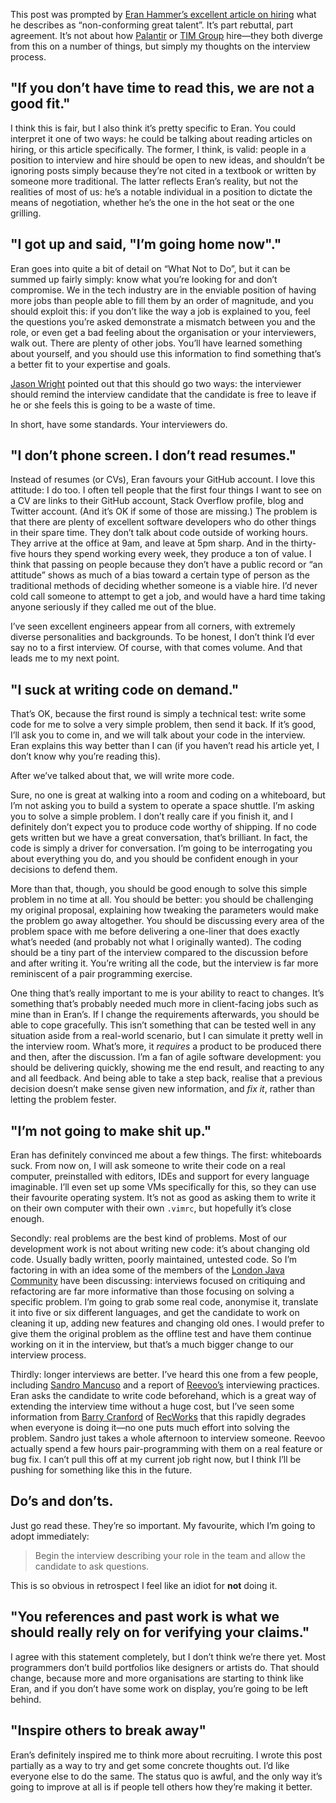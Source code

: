 This post was prompted by [Eran Hammer’s excellent article on
hiring](http://hueniverse.com/2013/02/hiring-engineers-a-process/) what
he describes as “non-conforming great talent”. It’s part rebuttal, part
agreement. It’s not about how [Palantir](http://palantir.com/) or [TIM
Group](http://timgroup.com/) hire—they both diverge from this on a
number of things, but simply my thoughts on the interview process.

"If you don’t have time to read this, we are not a good fit."
-------------------------------------------------------------

I think this is fair, but I also think it’s pretty specific to Eran. You
could interpret it one of two ways: he could be talking about reading
articles on hiring, or this article specifically. The former, I think,
is valid: people in a position to interview and hire should be open to
new ideas, and shouldn’t be ignoring posts simply because they’re not
cited in a textbook or written by someone more traditional. The latter
reflects Eran’s reality, but not the realities of most of us: he’s a
notable individual in a position to dictate the means of negotiation,
whether he’s the one in the hot seat or the one grilling.

"I got up and said, "I’m going home now"."
------------------------------------------

Eran goes into quite a bit of detail on “What Not to Do”, but it can be
summed up fairly simply: know what you’re looking for and don’t
compromise. We in the tech industry are in the enviable position of
having more jobs than people able to fill them by an order of magnitude,
and you should exploit this: if you don’t like the way a job is
explained to you, feel the questions you’re asked demonstrate a mismatch
between you and the role, or even get a bad feeling about the
organisation or your interviewers, walk out. There are plenty of other
jobs. You’ll have learned something about yourself, and you should use
this information to find something that’s a better fit to your expertise
and goals.

[Jason Wright](https://twitter.com/ukjasonwright) pointed out that this
should go two ways: the interviewer should remind the interview
candidate that the candidate is free to leave if he or she feels this is
going to be a waste of time.

In short, have some standards. Your interviewers do.

"I don’t phone screen. I don’t read resumes."
---------------------------------------------

Instead of resumes (or CVs), Eran favours your GitHub account. I love
this attitude: I do too. I often tell people that the first four things
I want to see on a CV are links to their GitHub account, Stack Overflow
profile, blog and Twitter account. (And it’s OK if some of those are
missing.) The problem is that there are plenty of excellent software
developers who do other things in their spare time. They don’t talk
about code outside of working hours. They arrive at the office at 9am,
and leave at 5pm sharp. And in the thirty-five hours they spend working
every week, they produce a ton of value. I think that passing on people
because they don’t have a public record or “an attitude” shows as much
of a bias toward a certain type of person as the traditional methods of
deciding whether someone is a viable hire. I’d never cold call someone
to attempt to get a job, and would have a hard time taking anyone
seriously if they called me out of the blue.

I’ve seen excellent engineers appear from all corners, with extremely
diverse personalities and backgrounds. To be honest, I don’t think I’d
ever say no to a first interview. Of course, with that comes volume. And
that leads me to my next point.

"I suck at writing code on demand."
-----------------------------------

That’s OK, because the first round is simply a technical test: write
some code for me to solve a very simple problem, then send it back. If
it’s good, I’ll ask you to come in, and we will talk about your code in
the interview. Eran explains this way better than I can (if you haven’t
read his article yet, I don’t know why you’re reading this).

After we’ve talked about that, we will write more code.

Sure, no one is great at walking into a room and coding on a whiteboard,
but I’m not asking you to build a system to operate a space shuttle. I’m
asking you to solve a simple problem. I don’t really care if you finish
it, and I definitely don’t expect you to produce code worthy of
shipping. If no code gets written but we have a great conversation,
that’s brilliant. In fact, the code is simply a driver for conversation.
I’m going to be interrogating you about everything you do, and you
should be confident enough in your decisions to defend them.

More than that, though, you should be good enough to solve this simple
problem in no time at all. You should be better: you should be
challenging my original proposal, explaining how tweaking the parameters
would make the problem go away altogether. You should be discussing
every area of the problem space with me before delivering a one-liner
that does exactly what’s needed (and probably not what I originally
wanted). The coding should be a tiny part of the interview compared to
the discussion before and after writing it. You’re writing all the code,
but the interview is far more reminiscent of a pair programming
exercise.

One thing that’s really important to me is your ability to react to
changes. It’s something that’s probably needed much more in
client-facing jobs such as mine than in Eran’s. If I change the
requirements afterwards, you should be able to cope gracefully. This
isn’t something that can be tested well in any situation aside from a
real-world scenario, but I can simulate it pretty well in the interview
room. What’s more, it *requires* a product to be produced there and
then, after the discussion. I’m a fan of agile software development: you
should be delivering quickly, showing me the end result, and reacting to
any and all feedback. And being able to take a step back, realise that a
previous decision doesn’t make sense given new information, and *fix
it*, rather than letting the problem fester.

"I’m not going to make shit up."
--------------------------------

Eran has definitely convinced me about a few things. The first:
whiteboards suck. From now on, I will ask someone to write their code on
a real computer, preinstalled with editors, IDEs and support for every
language imaginable. I’ll even set up some VMs specifically for this, so
they can use their favourite operating system. It’s not as good as
asking them to write it on their own computer with their own `.vimrc`,
but hopefully it’s close enough.

Secondly: real problems are the best kind of problems. Most of our
development work is not about writing new code: it’s about changing old
code. Usually badly written, poorly maintained, untested code. So I’m
factoring in with an idea some of the members of the [London Java
Community](http://www.meetup.com/Londonjavacommunity/) have been
discussing: interviews focused on critiquing and refactoring are far
more informative than those focusing on solving a specific problem. I’m
going to grab some real code, anonymise it, translate it into five or
six different languages, and get the candidate to work on cleaning it
up, adding new features and changing old ones. I would prefer to give
them the original problem as the offline test and have them continue
working on it in the interview, but that’s a much bigger change to our
interview process.

Thirdly: longer interviews are better. I’ve heard this one from a few
people, including [Sandro Mancuso](http://craftedsw.blogspot.com/) and a
report of [Reevoo’s](http://www.reevoo.com/) interviewing practices.
Eran asks the candidate to write code beforehand, which is a great way
of extending the interview time without a huge cost, but I’ve seen some
information from [Barry
Cranford](http://uk.linkedin.com/in/barrycranford) of
[RecWorks](http://recworks.co.uk/) that this rapidly degrades when
everyone is doing it—no one puts much effort into solving the problem.
Sandro just takes a whole afternoon to interview someone. Reevoo
actually spend a few hours pair-programming with them on a real feature
or bug fix. I can’t pull this off at my current job right now, but I
think I’ll be pushing for something like this in the future.

Do’s and don’ts.
----------------

Just go read these. They’re so important. My favourite, which I’m going
to adopt immediately:

> Begin the interview describing your role in the team and allow the
> candidate to ask questions.

This is so obvious in retrospect I feel like an idiot for **not** doing
it.

"You references and past work is what we should really rely on for verifying your claims."
------------------------------------------------------------------------------------------

I agree with this statement completely, but I don’t think we’re there
yet. Most programmers don’t build portfolios like designers or artists
do. That should change, because more and more organisations are starting
to think like Eran, and if you don’t have some work on display, you’re
going to be left behind.

"Inspire others to break away"
------------------------------

Eran’s definitely inspired me to think more about recruiting. I wrote
this post partially as a way to try and get some concrete thoughts out.
I’d like everyone else to do the same. The status quo is awful, and the
only way it’s going to improve at all is if people tell others how
they’re making it better.
